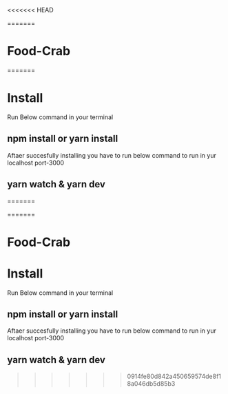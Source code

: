 <<<<<<< HEAD

=======
# Food-Crab
=======

<h1>Install </h1>
<p>  Run Below command in your terminal     </p>

<h2> npm install or yarn install</h2>
<p> Aftaer succesfully installing  you have to run below command to run in yur localhost port-3000</p>
<h2>yarn watch  & yarn dev</h2>

=======

=======
# Food-Crab

<h1>Install </h1>
<p>  Run Below command in your terminal     </p>

<h2> npm install or yarn install</h2>
<p> Aftaer succesfully installing  you have to run below command to run in yur localhost port-3000</p>
<h2>yarn watch  & yarn dev</h2>

>>>>>>> 0914fe80d842a450659574de8f18a046db5d85b3
